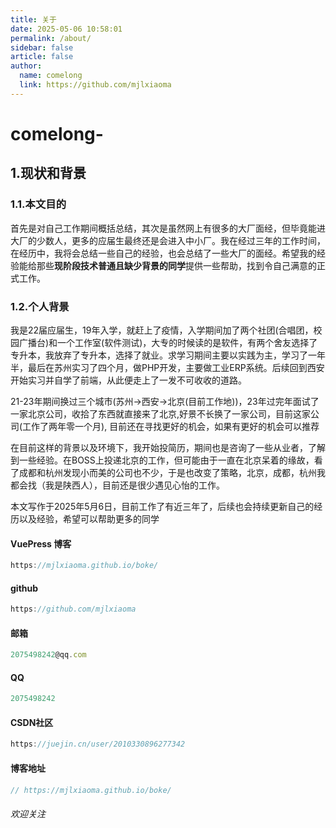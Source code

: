 ```yaml
---
title: 关于
date: 2025-05-06 10:58:01
permalink: /about/
sidebar: false
article: false
author:
  name: comelong
  link: https://github.com/mjlxiaoma
---
```

#  comelong-

## 1.现状和背景

### 1.1.本文目的

首先是对自己工作期间概括总结，其次是虽然网上有很多的大厂面经，但毕竟能进大厂的少数人，更多的应届生最终还是会进入中小厂。我在经过三年的工作时间，在经历中，我将会总结一些自己的经验，也会总结了一些大厂的面经。希望我的经验能给那些**现阶段技术普通且缺少背景的同学**提供一些帮助，找到令自己满意的正式工作。

### 1.2.个人背景

我是22届应届生，19年入学，就赶上了疫情，入学期间加了两个社团(合唱团，校园广播台)和一个工作室(软件测试)，大专的时候读的是软件，有两个舍友选择了专升本，我放弃了专升本，选择了就业。求学习期间主要以实践为主，学习了一年半，最后在苏州实习了四个月，做PHP开发，主要做工业ERP系统。后续回到西安开始实习并自学了前端，从此便走上了一发不可收收的道路。

21-23年期间换过三个城市(苏州->西安->北京(目前工作地))，23年过完年面试了一家北京公司，收拾了东西就直接来了北京,好景不长换了一家公司，目前这家公司(工作了两年零一个月), 目前还在寻找更好的机会，如果有更好的机会可以推荐

在目前这样的背景以及环境下，我开始投简历，期间也是咨询了一些从业者，了解到一些经验。在BOSS上投递北京的工作，但可能由于一直在北京呆着的缘故，看了成都和杭州发现小而美的公司也不少，于是也改变了策略，北京，成都，杭州我都会找（我是陕西人），目前还是很少遇见心怡的工作。

本文写作于2025年5月6日，目前工作了有近三年了，后续也会持续更新自己的经历以及经验，希望可以帮助更多的同学
#### VuePress 博客

```js
https://mjlxiaoma.github.io/boke/
```

#### github

```js
https://github.com/mjlxiaoma
```

#### 邮箱

```js
2075498242@qq.com
```

#### QQ

```js
2075498242
```

#### CSDN社区

```js
https://juejin.cn/user/2010330896277342
```

#### 博客地址

```js
// https://mjlxiaoma.github.io/boke/
```


###### 欢迎关注


